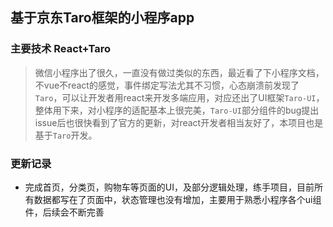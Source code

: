 ## 基于京东Taro框架的小程序app
### 主要技术 React+Taro
> 微信小程序出了很久，一直没有做过类似的东西，最近看了下小程序文档，不vue不react的感觉，事件绑定写法尤其不习惯，心态崩溃前发现了`Taro`，可以让开发者用react来开发多端应用，对应还出了UI框架`Taro-UI`，整体用下来，对小程序的适配基本上很完美，`Taro-UI`部分组件的bug提出issue后也很快看到了官方的更新，对react开发者相当友好了，本项目也是基于`Taro`开发。

### 更新记录
- 完成首页，分类页，购物车等页面的UI，及部分逻辑处理，练手项目，目前所有数据都写在了页面中，状态管理也没有增加，主要用于熟悉小程序各个ui组件，后续会不断完善